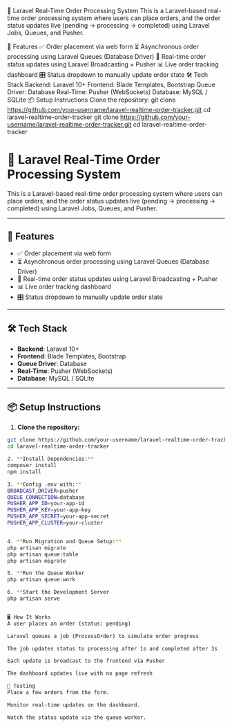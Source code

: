 🛒 Laravel Real-Time Order Processing System
This is a Laravel-based real-time order processing system where users can place orders, and the order status updates live (pending → processing → completed) using Laravel Jobs, Queues, and Pusher.

🚀 Features
✅ Order placement via web form
⏳ Asynchronous order processing using Laravel Queues (Database Driver)
📡 Real-time order status updates using Laravel Broadcasting + Pusher
📊 Live order tracking dashboard
🎛️ Status dropdown to manually update order state
🛠️ Tech Stack
Backend: Laravel 10+
Frontend: Blade Templates, Bootstrap
Queue Driver: Database
Real-Time: Pusher (WebSockets)
Database: MySQL / SQLite
📦 Setup Instructions
Clone the repository:
git clone https://github.com/your-username/laravel-realtime-order-tracker.git
cd laravel-realtime-order-tracker
git clone https://github.com/your-username/laravel-realtime-order-tracker.git
cd laravel-realtime-order-tracker

# 🛒 Laravel Real-Time Order Processing System

This is a Laravel-based real-time order processing system where users can place orders, and the order status updates live (pending → processing → completed) using Laravel Jobs, Queues, and Pusher.

---

## 🚀 Features

- ✅ Order placement via web form
- ⏳ Asynchronous order processing using Laravel Queues (Database Driver)
- 📡 Real-time order status updates using Laravel Broadcasting + Pusher
- 📊 Live order tracking dashboard
- 🎛️ Status dropdown to manually update order state

---

## 🛠️ Tech Stack

- **Backend**: Laravel 10+
- **Frontend**: Blade Templates, Bootstrap
- **Queue Driver**: Database
- **Real-Time**: Pusher (WebSockets)
- **Database**: MySQL / SQLite

---

## 📦 Setup Instructions

1. **Clone the repository:**

```bash
git clone https://github.com/your-username/laravel-realtime-order-tracker.git
cd laravel-realtime-order-tracker

2. **Install Dependencies:**
composer install
npm install

3. **Config .env with:**
BROADCAST_DRIVER=pusher
QUEUE_CONNECTION=database
PUSHER_APP_ID=your-app-id
PUSHER_APP_KEY=your-app-key
PUSHER_APP_SECRET=your-app-secret
PUSHER_APP_CLUSTER=your-cluster


4. **Run Migration and Queue Setup:**
php artisan migrate
php artisan queue:table
php artisan migrate

5. **Run the Queue Worker
php artisan queue:work

6. **Start the Development Server
php artisan serve


🖥️ How It Works
A user places an order (status: pending)

Laravel queues a job (ProcessOrder) to simulate order progress

The job updates status to processing after 1s and completed after 3s

Each update is broadcast to the frontend via Pusher

The dashboard updates live with no page refresh

🧪 Testing
Place a few orders from the form.

Monitor real-time updates on the dashboard.

Watch the status update via the queue worker.
